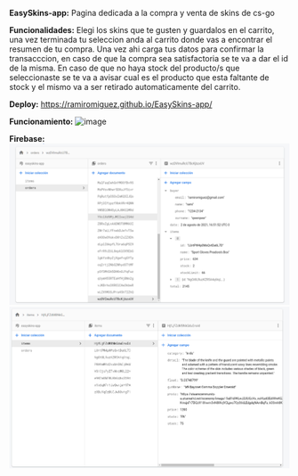 **EasySkins-app:**
Pagina dedicada a la compra y venta de skins de cs-go

**Funcionalidades:**
Elegi los skins que te gusten y guardalos en el carrito, una vez terminada tu seleccion anda al carrito donde vas a encontrar el resumen de tu compra.
Una vez ahi carga tus datos para confirmar la transacccion, en caso de que la compra sea satisfactoria se te va a dar el id de la misma. En caso de que no haya stock
del producto/s que seleccionaste se te va a avisar cual es el producto que esta faltante de stock y el mismo va a ser retirado automaticamente del carrito.

**Deploy:**
https://ramiromiguez.github.io/EasySkins-app/

**Funcionamiento:**
![image](https://github.com/ramiromiguez/EasySkins-app/blob/main/imagenes/final-610b002f9d9fd200685cf050-3.gif?raw=true)

**Firebase:**
![image](https://raw.githubusercontent.com/ramiromiguez/EasySkins-app/main/imagenes/Screenshot_2021-08-04_17-39-35.png?raw=true)
![image](https://raw.githubusercontent.com/ramiromiguez/EasySkins-app/main/imagenes/Screenshot_2021-08-04_17-38-40.png?raw=true)


